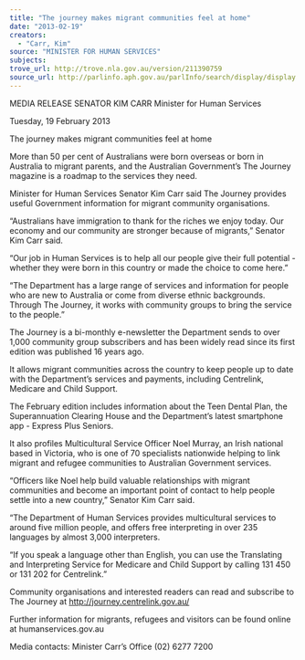 ```yaml
---
title: "The journey makes migrant communities feel at home"
date: "2013-02-19"
creators:
  - "Carr, Kim"
source: "MINISTER FOR HUMAN SERVICES"
subjects:
trove_url: http://trove.nla.gov.au/version/211390759
source_url: http://parlinfo.aph.gov.au/parlInfo/search/display/display.w3p;query=Id%3A%22media/pressrel/2241193%22
---
```


 

 MEDIA RELEASE  SENATOR KIM CARR  Minister for Human Services   

 

 Tuesday, 19 February 2013   

 The journey makes migrant communities feel at home    

 More than 50 per cent of Australians were born overseas or born in Australia to migrant  parents, and the Australian Government’s The Journey magazine is  a roadmap to the  services they need.   

 Minister for Human Services Senator Kim Carr said The Journey provides useful  Government information for migrant community organisations.   

 “Australians have immigration to thank for the riches we enjoy today. Our economy and our  community are stronger because of migrants,” Senator Kim Carr said.    

 “Our job in Human Services is to help all our people give their full potential - whether they  were born in this country or made the choice to come here.”   

 “The Department has a large range of services and information for people who are new to  Australia or come from diverse ethnic backgrounds. Through The Journey, it works with  community groups to bring the service to the people.”   

 The Journey is a bi-monthly e-newsletter the Department sends to over 1,000 community  group subscribers and has been widely read since its first edition was published 16 years  ago.   

 It allows migrant communities across the country to keep people up to date with the  Department’s services and payments, including Centrelink, Medicare and Child Support.    

 The February edition includes information about the Teen Dental Plan, the Superannuation  Clearing House and the Department’s latest smartphone app - Express Plus Seniors.   

 It also profiles Multicultural Service Officer Noel Murray, an Irish national based in Victoria,  who is one of 70 specialists nationwide helping to link migrant and refugee communities to  Australian Government services.   

 “Officers like Noel help build valuable relationships with migrant communities and become  an important point of contact to help people settle into a new country,” Senator Kim Carr  said.   

 “The Department of Human Services provides multicultural services to around five million  people, and offers free interpreting in over 235 languages by almost 3,000 interpreters.    

 “If you speak a language other than English, you can use the Translating and Interpreting  Service for Medicare and Child Support by calling 131 450 or 131 202 for Centrelink.”    

 Community organisations and interested readers can read and subscribe to The Journey at  http://journey.centrelink.gov.au/    

 Further information for migrants, refugees and visitors can be found online at  humanservices.gov.au   

 Media contacts:        Minister Carr’s Office (02) 6277 7200            

